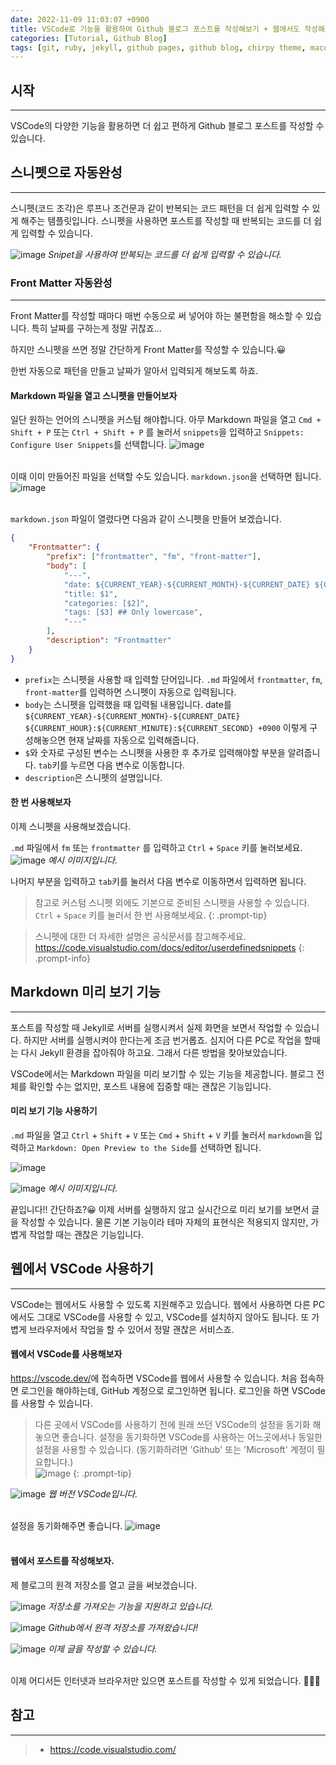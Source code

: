 ```yaml
---
date: 2022-11-09 11:03:07 +0900
title: VSCode로 기능을 활용하여 Github 블로그 포스트를 작성해보기 + 웹에서도 작성해보기
categories: [Tutorial, Github Blog]
tags: [git, ruby, jekyll, github pages, github blog, chirpy theme, macos, vscode] ## Only lowercase
---
```


## 시작
---
VSCode의 다양한 기능을 활용하면 더 쉽고 편하게 Github 블로그 포스트를 작성할 수 있습니다.

## 스니펫으로 자동완성
---
스니펫(코드 조각)은 루프나 조건문과 같이 반복되는 코드 패턴을 더 쉽게 입력할 수 있게 해주는 템플릿입니다. 스니펫을 사용하면 포스트를 작성할 때 반복되는 코드를 더 쉽게 입력할 수 있습니다.

![image](https://code.visualstudio.com/assets/docs/editor/userdefinedsnippets/ajax-snippet.gif)
_Snipet을 사용하여 반복되는 코드를 더 쉽게 입력할 수 있습니다._

### Front Matter 자동완성
---
Front Matter를 작성할 때마다 매번 수동으로 써 넣어야 하는 불편함을 해소할 수 있습니다. 특히 날짜를 구하는게 정말 귀찮죠...

하지만 스니펫을 쓰면 정말 간단하게 Front Matter를 작성할 수 있습니다.😀

한번 자동으로 패턴을 만들고 날짜가 알아서 입력되게 해보도록 하죠.

#### Markdown 파일을 열고 스니펫을 만들어보자

일단 원하는 언어의 스니펫을 커스텀 해야합니다. 아무 Markdown 파일을 열고 `Cmd + Shift + P` 또는 `Ctrl + Shift + P` 를 눌러서 `snippets`을 입력하고 `Snippets: Configure User Snippets`를 선택합니다.
![image](https://dsm01pap003files.storage.live.com/y4malyLsL1Jy6wJjtuQF6WMIkWCeO4A-XWV8mRbREJXTrugwIyNcJvsqt_HNPj0G8_HH8W9vchocwfFpDRaSnL-NrMGj29vjdshsiTPFRwnZis_FhoqJfcRpMSIrTRbcGe5vf9TfWjm4xDNI-lhdiMNV3-GJHuhL9OYBOzLW7Z8zwyGVXPdDbse6Bhaz1JNPsmc?width=733&height=174&cropmode=none)  
<br>

이때 이미 만들어진 파일을 선택할 수도 있습니다. `markdown.json`을 선택하면 됩니다.
![image](https://dsm01pap003files.storage.live.com/y4mL-Hc__8lb6P8LOiFAQct8Q4-8d7KNdUTXf1bkQyLAmmVbtm4lhQNHvYaycp_L7CWguqcg7ZV2LMQu894vVui10uxl8l3JiUpxC0fkWY09mp2c3L5pQ7D71f8eXLp25BHubUM6Tcr8tTz0cnXRBjt_8dllH18NxNQMkwZS-QR2vPjQna_0PGznR2u6pt5Yzw1?width=735&height=142&cropmode=none)  
<br>

`markdown.json` 파일이 열렸다면 다음과 같이 스니펫을 만들어 보겠습니다.

```json
{
    "Frontmatter": {
		"prefix": ["frontmatter", "fm", "front-matter"],
		"body": [
			"---",
			"date: ${CURRENT_YEAR}-${CURRENT_MONTH}-${CURRENT_DATE} ${CURRENT_HOUR}:${CURRENT_MINUTE}:${CURRENT_SECOND} +0900",
			"title: $1",
			"categories: [$2]",
			"tags: [$3] ## Only lowercase",
			"---"
		],
		"description": "Frontmatter"
	}
}
```

- `prefix`는 스니펫을 사용할 때 입력할 단어입니다. `.md` 파일에서 `frontmatter`, `fm`, `front-matter`를 입력하면 스니펫이 자동으로 입력됩니다.
- `body`는 스니펫을 입력했을 때 입력될 내용입니다. date를 `${CURRENT_YEAR}-${CURRENT_MONTH}-${CURRENT_DATE} ${CURRENT_HOUR}:${CURRENT_MINUTE}:${CURRENT_SECOND} +0900` 이렇게 구성해놓으면 현재 날짜를 자동으로 입력해줍니다.
- `$`와 숫자로 구성된 변수는 스니펫을 사용한 후 추가로 입력해야할 부분을 알려줍니다. `tab`키를 누르면 다음 변수로 이동합니다.
- `description`은 스니펫의 설명입니다.

#### 한 번 사용해보자

이제 스니펫을 사용해보겠습니다.

`.md` 파일에서 `fm` 또는 `frontmatter` 를 입력하고 `Ctrl` \+ `Space` 키를 눌러보세요.  
![image](https://dsm01pap003files.storage.live.com/y4m9RyUo1-4cymBLiukS4kwP4tK-YohZRq3p0T3W7iVIOJIcPVOJ-OUikncMB9ocTaIzLrcvo42YsQs5PcGAr82DV9TVIPkBoHsc94qx4R3DStYda-9Mps0KuqoRCNs6Fd_jnNQKtaVRvGtsu56cFVFjcPLWZhq3Ti5BtUtBNfyFM7aj9FdoHUZNiKfyWeyNw9X?width=600&height=252&cropmode=none)
_예시 이미지입니다._

나머지 부분을 입력하고 `tab`키를 눌러서 다음 변수로 이동하면서 입력하면 됩니다.

> 참고로 커스텀 스니펫 외에도 기본으로 준비된 스니펫을 사용할 수 있습니다. `Ctrl` \+ `Space` 키를 눌러서 한 번 사용해보세요.
{: .prompt-tip}

> 스니펫에 대한 더 자세한 설명은 공식문서를 참고해주세요.  
> <https://code.visualstudio.com/docs/editor/userdefinedsnippets>
{: .prompt-info}

## Markdown 미리 보기 기능
---
포스트를 작성할 때 Jekyll로 서버를 실행시켜서 실제 화면을 보면서 작업할 수 있습니다. 하지만 서버를 실행시켜야 한다는게 조금 번거롭죠. 심지어 다른 PC로 작업을 할때는 다시 Jekyll 환경을 잡아줘야 하고요. 그래서 다른 방법을 찾아보았습니다.

VSCode에서는 Markdown 파일을 미리 보기할 수 있는 기능을 제공합니다. 블로그 전체를 확인할 수는 없지만, 포스트 내용에 집중할 때는 괜찮은 기능입니다.

#### 미리 보기 기능 사용하기

`.md` 파일을 열고 `Ctrl` \+ `Shift` \+ `V` 또는 `Cmd` \+ `Shift` \+ `V` 키를 눌러서 `markdown`을 입력하고 `Markdown: Open Preview to the Side`를 선택하면 됩니다.

![image](https://dsm01pap003files.storage.live.com/y4mOyKnNxie6MPdupOL4yyhcZjE5KlXx2PR6ocI1b07iOthimRT9XcwIIc0OpmwgsR61tOKglE-Gk7Mig1Wg3ZcgLkll31bEVMXjWKEOUvlGO955fA-Wq37_zRWIq3dYKMkHSLXw0mNgjb1T0G8shgZGLI0WbMR27Xhef4NzYSgcqO3WHKJXVdQ9rpk-9US1Rxm?width=998&height=312&cropmode=none)  

![image](https://dsm01pap003files.storage.live.com/y4mg1squOrreAeyPv8LwiX5TieGHF3mVgKS52JUF5wJQKKL0gwixiXqDAZhoSQw_yri64a16ODGvvHnqKdYtwm1fIpU3znSD7j0bfJnHlfv81QiTg6-x4fb1mAHDSfjls9sLC_uu2l8IzaX5AAfDbThCd6s8oQ_nMmx9PS-fusxGlc-nGAiZ5AO26hsAmqfJ-Go?width=1634&height=703&cropmode=none)
_예시 이미지입니다._

끝입니다!! 간단하죠?😀 이제 서버를 실행하지 않고 실시간으로 미리 보기를 보면서 글을 작성할 수 있습니다. 물론 기본 기능이라 테마 자체의 표현식은 적용되지 않지만, 가볍게 작업할 때는 괜찮은 기능입니다.

## 웹에서 VSCode 사용하기
---
VSCode는 웹에서도 사용할 수 있도록 지원해주고 있습니다. 웹에서 사용하면 다른 PC에서도 그대로 VSCode를 사용할 수 있고, VSCode를 설치하지 않아도 됩니다. 또 가볍게 브라우저에서 작업을 할 수 있어서 정말 괜찮은 서비스죠.

#### 웹에서 VSCode를 사용해보자

<https://vscode.dev/>에 접속하면 VSCode를 웹에서 사용할 수 있습니다. 처음 접속하면 로그인을 해야하는데, GitHub 계정으로 로그인하면 됩니다. 로그인을 하면 VSCode를 사용할 수 있습니다.

> 다른 곳에서 VSCode를 사용하기 전에 원래 쓰던 VSCode의 설정을 동기화 해놓으면 좋습니다. 설정을 동기화하면 VSCode를 사용하는 어느곳에서나 동일한 설정을 사용할 수 있습니다. (동기화하려면 'Github' 또는 'Microsoft' 계정이 필요합니다.)  
> ![image](https://dsm01pap003files.storage.live.com/y4mQxkGdoW2mpax8fmoI8NmGCzGhlDPux9WonjQRfFsnzZvFGRRvo0iBEtNMipm8V7zEtQulw3LEmNyDjHaJJCpycE0aaUizsB10mMarJllC5tBmNCEUHyYg01hgr1iS2mxzjygw5g6-aObRVmIzLlgO038kS6QjdzfQU95tN2VeCJq_kbL0CuOGXww-xK8XmM9?width=388&height=308&cropmode=none)
{: .prompt-tip}

![image](https://dsm01pap003files.storage.live.com/y4meSeiOF8kTuUBsE3nd89oat3Ix3-Jn9ysMHEoU4CWEuK49xjMLTuKTEVFfkHBXae0URbsRaLMtKYQomJgX7kWqSimv_MOFulWM62mAmHA39rrGwuizhHvonCq5ldN5hRecLGfPnzV5onWYK2Q3BgRDLiuSKI8_LqDygoYTomDawSCewmACSp-FtGlHlcRYXNH?width=2612&height=1842&cropmode=none)
_웹 버전 VSCode입니다._  
<br>

설정을 동기화해주면 좋습니다.
![image](https://dsm01pap003files.storage.live.com/y4m_XQ0Db-LO7yfriz1AvPxAJDV6MSvvfQxhcc9l5fx0BICkC3sBDg3cL4eiBSMByxfFQEviC0F0e8n_iQ0PGcNfD0aQF2oXT3Uvr_RjGbrtt6q3cqFaeF-BsYUUSz4cEAez3Ace9tRRQrTmxl--7AhNTRLMSBwucGTz_tNIta3nYDO-7e2jZX6A7OtDYmE_gTE?width=680&height=428&cropmode=none)  
<br>

#### 웹에서 포스트를 작성해보자.

제 블로그의 원격 저장소를 열고 글을 써보겠습니다.

![image](https://dsm01pap003files.storage.live.com/y4mnQUxJLIm3bclWtaocYamuSAxOUoBqs3uEOglGHWzIu_D-zRArnHK0vL8ArHa2ZZZYiTIWzK_ENXm9eHHToe1JFlLcfzFb9L5MeqVTJNdr4ehc7_Zs0MYk5lY2LRs0p9oCzkY7SfYbyn1ir5dacNPq9SY3a05OIJW4Vkc8X_kKWyljkzoKTBWeU9XvSqXYEXa?width=2066&height=718&cropmode=none)
_저장소를 가져오는 기능을 지원하고 있습니다._  

![image](https://dsm01pap003files.storage.live.com/y4mh5lZ1bs2yrZPvrOOy3FWEqiWdf623KndeGjWXJzJJ1SBa-WJVZmCiy6YMNUtrvbNIuoIaVlqC8DYXTErvqB3sqXY7z2CieL05D9dujDAcXUpiGHrpouZUG3cn3WyDXYJfsMW2Aitp-9VxOMqAk2S4Npy-TBCaYyzfgzeH4ZYZcgczpWa6vqzr0MEJM4FpnFX?width=1910&height=1066&cropmode=none)
_Github에서 원격 저장소를 가져왔습니다!_  

![image](https://dsm01pap003files.storage.live.com/y4mvZi9bMcO0OXaYv7aetfe4d0Hzii2vkPIivFgU0-FVQf1BhiB8uUyawVZBfvvbQra3oSAblykT0QkCH2t5wldPC0fOLaquJsgLR5AUjJPBpjd6Zdi4_PZAJq67WPYKB_zNrqHRqfmOnYP1vvQHJf5cXFOReqmn5tG-L-w-cVILgN3cRDC7u0KsjojzQ5E7gc4?width=2876&height=1468&cropmode=none)
_이제 글을 작성할 수 있습니다._  
<br>

이제 어디서든 인터넷과 브라우저만 있으면 포스트를 작성할 수 있게 되었습니다. 👏👏👏

## 참고
---
> - <https://code.visualstudio.com/>
